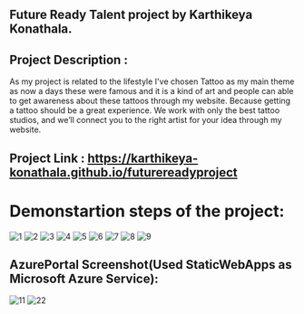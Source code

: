 ## Future Ready Talent project by Karthikeya Konathala.

## Project Description : 
As my project is related to the lifestyle I've chosen Tattoo as my main theme as now a days these were famous and it is a kind of art and people can able to get awareness about these tattoos through my website.
Because getting a tattoo should be a great experience. We work with only the best tattoo studios, and we’ll connect you to the right artist for your idea through my website.

## Project Link : https://karthikeya-konathala.github.io/futurereadyproject

# Demonstartion steps of the project:
![1](https://user-images.githubusercontent.com/100104826/174728849-20b1d206-331b-456b-96da-578ff58547a7.png)
![2](https://user-images.githubusercontent.com/100104826/174728872-2fe3323e-ba5b-48a7-b697-8fdd8ae28b65.png)
![3](https://user-images.githubusercontent.com/100104826/174728888-b8fd6ca8-d006-4688-bde4-d94263f9c8ce.png)
![4](https://user-images.githubusercontent.com/100104826/174728905-1ed8654f-fa91-40e2-8f0f-4b6a4b8dc28b.png)
![5](https://user-images.githubusercontent.com/100104826/174728922-bb77c67c-d82d-4258-a21f-190fafd05b36.png)
![6](https://user-images.githubusercontent.com/100104826/174728954-b258fefd-3dda-4f47-805c-1d972ef6e824.png)
![7](https://user-images.githubusercontent.com/100104826/174728964-c341ddd9-2846-43de-9aa2-bd561e99d7e2.png)
![8](https://user-images.githubusercontent.com/100104826/174728980-70fc19c4-5153-49e3-a3b3-f6b549b7ed45.png)
![9](https://user-images.githubusercontent.com/100104826/174728985-adc8da11-2e15-434f-9bca-5bb7b91d98bd.png)

## AzurePortal Screenshot(Used StaticWebApps as Microsoft Azure Service):
![11](https://user-images.githubusercontent.com/100104826/174726208-0444e751-fee6-4426-a769-772ca2a98d78.png)
![22](https://user-images.githubusercontent.com/100104826/174726222-8a9a07a2-ee75-4876-af51-21caa1e1250b.png)

